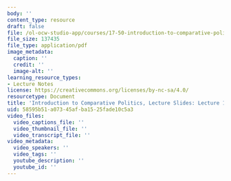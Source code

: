 ```yaml
---
body: ''
content_type: resource
draft: false
file: /ol-ocw-studio-app/courses/17-50-introduction-to-comparative-politics-fall-2022/mit17_50f22_lec13.pdf
file_size: 137435
file_type: application/pdf
image_metadata:
  caption: ''
  credit: ''
  image-alt: ''
learning_resource_types:
- Lecture Notes
license: https://creativecommons.org/licenses/by-nc-sa/4.0/
resourcetype: Document
title: 'Introduction to Comparative Politics, Lecture Slides: Lecture 13, Corruption'
uid: 58595b51-a073-45af-ba15-25fade10c5a3
video_files:
  video_captions_file: ''
  video_thumbnail_file: ''
  video_transcript_file: ''
video_metadata:
  video_speakers: ''
  video_tags: ''
  youtube_description: ''
  youtube_id: ''
---
```

